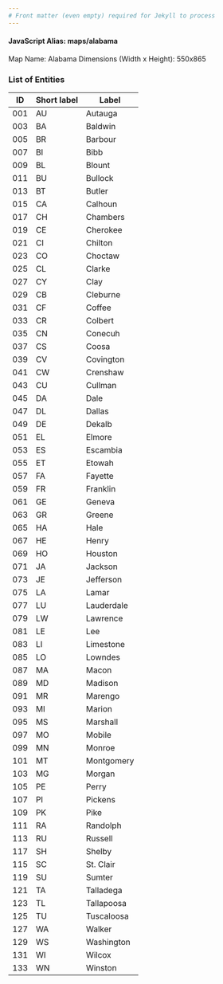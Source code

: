 ```yaml
---
# Front matter (even empty) required for Jekyll to process
---
```


#### JavaScript Alias: maps/alabama

Map Name: Alabama
Dimensions (Width x Height): 550x865





### List of Entities

ID | Short label | Label
---|---|---|
001|AU|Autauga
003|BA|Baldwin
005|BR|Barbour
007|BI|Bibb
009|BL|Blount
011|BU|Bullock
013|BT|Butler
015|CA|Calhoun
017|CH|Chambers
019|CE|Cherokee
021|CI|Chilton
023|CO|Choctaw
025|CL|Clarke
027|CY|Clay
029|CB|Cleburne
031|CF|Coffee
033|CR|Colbert
035|CN|Conecuh
037|CS|Coosa
039|CV|Covington
041|CW|Crenshaw
043|CU|Cullman
045|DA|Dale
047|DL|Dallas
049|DE|Dekalb
051|EL|Elmore
053|ES|Escambia
055|ET|Etowah
057|FA|Fayette
059|FR|Franklin
061|GE|Geneva
063|GR|Greene
065|HA|Hale
067|HE|Henry
069|HO|Houston
071|JA|Jackson
073|JE|Jefferson
075|LA|Lamar
077|LU|Lauderdale
079|LW|Lawrence
081|LE|Lee
083|LI|Limestone
085|LO|Lowndes
087|MA|Macon
089|MD|Madison
091|MR|Marengo
093|MI|Marion
095|MS|Marshall
097|MO|Mobile
099|MN|Monroe
101|MT|Montgomery
103|MG|Morgan
105|PE|Perry
107|PI|Pickens
109|PK|Pike
111|RA|Randolph
113|RU|Russell
117|SH|Shelby
115|SC|St. Clair
119|SU|Sumter
121|TA|Talladega
123|TL|Tallapoosa
125|TU|Tuscaloosa
127|WA|Walker
129|WS|Washington
131|WI|Wilcox
133|WN|Winston

